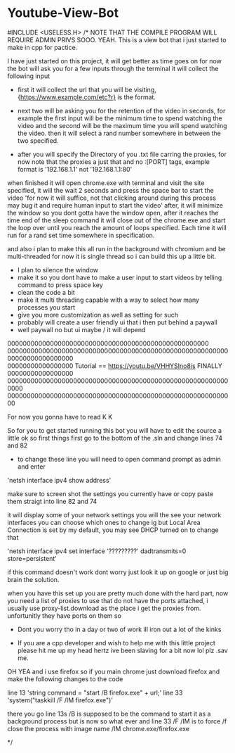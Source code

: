 # Youtube-View-Bot
#INCLUDE <USELESS.H>
/*
NOTE THAT THE COMPILE PROGRAM WILL REQUIRE ADMIN PRIVS SOOO. YEAH.
This is a view bot that i just started to make in cpp for pactice.

I have just started on this project, it will get better as time goes on for now the bot
will ask you for a few inputs through the terminal it will collect the following input

* first it will collect the url that you will be visiting, {https://www.example.com/etc?r} is 
the format.

* next two will be asking you for the retention of the video in seconds, for example
the first input will be the minimum time to spend watching the video and the second
will be the maximum time you will spend watching the video. then it will select a rand
number somewhere in between the two specified.

* after you will specify the Directory of you .txt file carring the proxies, for now
note that the proxies a just that and no :[PORT] tags, example format is '192.168.1.1'
not '192.168.1.1:80'

when finished it will open chrome.exe with terminal and visit the site specified, it 
will the wait 2 seconds and press the space bar to start the video 'for now it will 
suffice, not that clicking around during this process may bug it and require human input
to start the video' after, it will minimize the window so you dont gotta have the window 
open, after it reaches the time end of the sleep command it will close out of the chrome.exe
and start the loop over until you reach the amount of loops specified. Each time it will run
for a rand set time somewhere in specification.

and also i plan to make this all run in the background with chromium and be multi-threaded
for now it is single thread so i can build this up a little bit.

- I plan to silence the window
- make it so you dont have to make a user input to start videos by telling command to press space key
- clean the code a bit
- make it multi threading capable with a way to select how many processes you start
- give you more customization as well as setting for such
- probably will create a user friendly ui that i then put behind a paywall
- well paywall no but ui maybe / it will depend

0000000000000000000000000000000000000000000000000000
000000000000000000000000000000000000000000000000000000000
00000000000000000                                         
00000000000000000     Tutorial == https://youtu.be/VHHYSIno8is   FINALLY
00000000000000000                                           
0000000000000000000000000000000000000000000000000000000000000
00000000000000000000000000000000000000000000000000000000000


For now you gonna have to read K K

So for you to get started running this bot you will have to edit the source a little ok
so first things first go to the bottom of the .sln and change lines 74 and 82

* to change these line you will need to open command prompt as admin and enter

'netsh interface ipv4 show address'

make sure to screen shot the settings you currently have or copy paste them straigt into
line 82 and 74

it will display some of your network settings
you will the see your network interfaces you can choose which ones to change ig 
but Local Area Connection is set by my default, you may see DHCP turned on to change that

'netsh interface ipv4 set interface '?????????' dadtransmits=0 store=persistent'

if this command doesn't work dont worry just look it up on google or just big brain the solution.

when you have this set up you are pretty much done with the hard part, now you need a list of proxies
to use that do not have the ports attached, i usually use proxy-list.download as the place i get 
the proxies from. unfortunitly they have ports on them so 

- Dont you worry tho in a day or two of work ill iron out a lot of the kinks

* If you are a cpp developer and wish to help me with this little project please
hit me up my head hertz ive been slaving for a bit now lol plz .sav me.

OH YEA and i use firefox so if you main chrome just download firefox and make the following changes to the code

line 13 'string command = "start /B firefox.exe" + url;'
line 33 'system("taskkill /F /IM firefox.exe")'

there you go line 13s /B is supposed to be the command to start it as a background process but is now so what
ever and line 33 /F /IM is to force /f close the process with image name /IM chrome.exe/firefox.exe


*/
